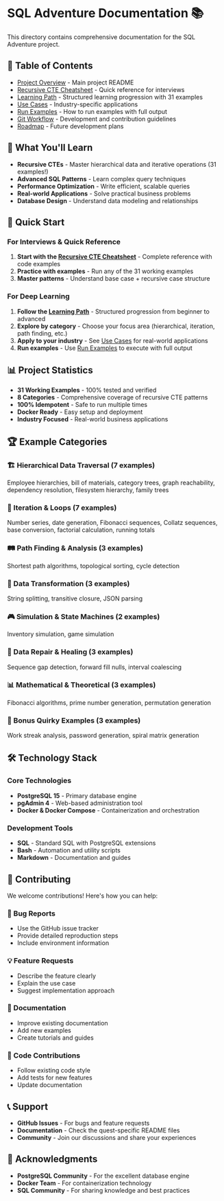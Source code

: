 # SQL Adventure Documentation 📚

This directory contains comprehensive documentation for the SQL Adventure project.

## 📖 Table of Contents

- [Project Overview](./README.md) - Main project README
- [Recursive CTE Cheatsheet](./docs/recursive-cte-cheatsheet.md) - Quick reference for interviews
- [Learning Path](./docs/learning-path.md) - Structured learning progression with 31 examples
- [Use Cases](./docs/use-cases.md) - Industry-specific applications
- [Run Examples](./docs/run-examples.md) - How to run examples with full output
- [Git Workflow](./docs/git-workflow.md) - Development and contribution guidelines
- [Roadmap](./docs/ROADMAP.md) - Future development plans

## 🎯 What You'll Learn

- **Recursive CTEs** - Master hierarchical data and iterative operations (31 examples!)
- **Advanced SQL Patterns** - Learn complex query techniques
- **Performance Optimization** - Write efficient, scalable queries
- **Real-world Applications** - Solve practical business problems
- **Database Design** - Understand data modeling and relationships

## 🚀 Quick Start

### For Interviews & Quick Reference
1. **Start with the [Recursive CTE Cheatsheet](./recursive-cte-cheatsheet.md)** - Complete reference with code examples
2. **Practice with examples** - Run any of the 31 working examples
3. **Master patterns** - Understand base case + recursive case structure

### For Deep Learning
1. **Follow the [Learning Path](./learning-path.md)** - Structured progression from beginner to advanced
2. **Explore by category** - Choose your focus area (hierarchical, iteration, path finding, etc.)
3. **Apply to your industry** - See [Use Cases](./use-cases.md) for real-world applications
4. **Run examples** - Use [Run Examples](./run-examples.md) to execute with full output

## 📊 Project Statistics

 - **31 Working Examples** - 100% tested and verified
 - **8 Categories** - Comprehensive coverage of recursive CTE patterns
 - **100% Idempotent** - Safe to run multiple times
 - **Docker Ready** - Easy setup and deployment
 - **Industry Focused** - Real-world business applications

## 🏆 Example Categories

### 🏗️ Hierarchical Data Traversal (7 examples)
Employee hierarchies, bill of materials, category trees, graph reachability, dependency resolution, filesystem hierarchy, family trees

### 🔄 Iteration & Loops (7 examples)
Number series, date generation, Fibonacci sequences, Collatz sequences, base conversion, factorial calculation, running totals

### 🛤️ Path Finding & Analysis (3 examples)
Shortest path algorithms, topological sorting, cycle detection

### 🔧 Data Transformation (3 examples)
String splitting, transitive closure, JSON parsing

### 🎮 Simulation & State Machines (2 examples)
Inventory simulation, game simulation

### 🔧 Data Repair & Healing (3 examples)
Sequence gap detection, forward fill nulls, interval coalescing

### 📊 Mathematical & Theoretical (3 examples)
Fibonacci algorithms, prime number generation, permutation generation

### 🎯 Bonus Quirky Examples (3 examples)
Work streak analysis, password generation, spiral matrix generation

## 🛠️ Technology Stack

### Core Technologies
- **PostgreSQL 15** - Primary database engine
- **pgAdmin 4** - Web-based administration tool
- **Docker & Docker Compose** - Containerization and orchestration

### Development Tools
- **SQL** - Standard SQL with PostgreSQL extensions
- **Bash** - Automation and utility scripts
- **Markdown** - Documentation and guides

## 🤝 Contributing

We welcome contributions! Here's how you can help:

### 🐛 Bug Reports
- Use the GitHub issue tracker
- Provide detailed reproduction steps
- Include environment information

### 💡 Feature Requests
- Describe the feature clearly
- Explain the use case
- Suggest implementation approach

### 📝 Documentation
- Improve existing documentation
- Add new examples
- Create tutorials and guides

### 🔧 Code Contributions
- Follow existing code style
- Add tests for new features
- Update documentation

## 📞 Support

- **GitHub Issues** - For bugs and feature requests
- **Documentation** - Check the quest-specific README files
- **Community** - Join our discussions and share your experiences

## 🙏 Acknowledgments

- **PostgreSQL Community** - For the excellent database engine
- **Docker Team** - For containerization technology
- **SQL Community** - For sharing knowledge and best practices
